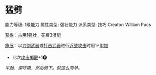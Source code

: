 # 猛劈

能力等级: 1级能力
属性类型: 强壮能力
派系类型: 技巧
Creator: William Pucs

<aside>

[获得](https://www.notion.so/1b3d619a067b8027ba38e2c1caf9d84b?pvs=21)：[占用](https://www.notion.so/1b3d619a067b8028a794de6ceed96ec0?pvs=21)1[强壮](https://www.notion.so/1b3d619a067b8018b6a6d9d43490bbdc?pvs=21)，花费3[潜能](https://www.notion.so/1b3d619a067b80c2bdb4c721adc30021?pvs=21)

</aside>

<aside>

[施展](https://www.notion.so/1b3d619a067b80f38dccf027f026b32f?pvs=21)：以[刀剑武器](https://www.notion.so/1b3d619a067b801da1a9e7ac16832999?pvs=21)或[打击武器](https://www.notion.so/1b3d619a067b80a795d6e5affac6195d?pvs=21)进行[近战攻击](https://www.notion.so/1b4d619a067b80eda8b0facbba0c7b1a?pvs=21)时用1⚡️[附加](https://www.notion.so/1b3d619a067b808aba32f87c5cab4efb?pvs=21)

- 此次[攻击掷骰](https://www.notion.so/1b4d619a067b80299a42f43fa6c00c03?pvs=21)+1🅟
</aside>

*举起，深呼吸，然后劈下。就这么简单。*